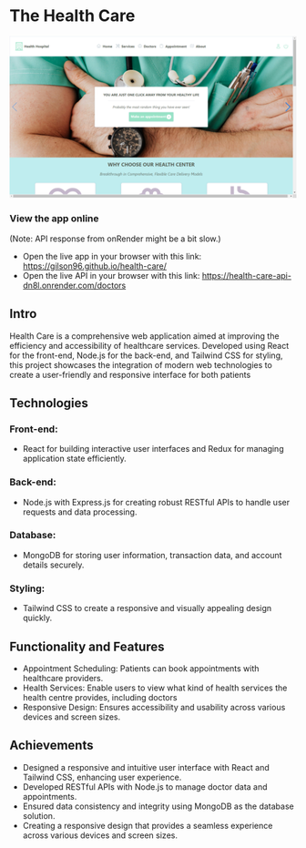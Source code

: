 # The Health Care

![app preview](https://github.com/Gilson96/myPortfolio/blob/master/src/assets/projectsPics/health_care_1.png?raw=true)

### View the app online 

(Note: API response from onRender might be a bit slow.)
- Open the live app in your browser with this link: https://gilson96.github.io/health-care/
- Open the live API in your browser with this link: https://health-care-api-dn8l.onrender.com/doctors

## Intro

Health Care is a comprehensive web application aimed at improving the efficiency and accessibility of healthcare services. Developed using React for the front-end, Node.js for the back-end, and Tailwind CSS for styling, this project showcases the integration of modern web technologies to create a user-friendly and responsive interface for both patients

## Technologies

 ### Front-end: 
   - React for building interactive user interfaces and Redux for managing application state efficiently.
 ### Back-end: 
   - Node.js with Express.js for creating robust RESTful APIs to handle user requests and data processing.
 ### Database: 
   - MongoDB for storing user information, transaction data, and account details securely.
 ### Styling: 
   - Tailwind CSS to create a responsive and visually appealing design quickly.
## Functionality and Features

- Appointment Scheduling: Patients can book appointments with healthcare providers.
- Health Services: Enable users to view what kind of health services the health centre provides, including doctors 
- Responsive Design: Ensures accessibility and usability across various devices and screen sizes.

## Achievements

- Designed a responsive and intuitive user interface with React and Tailwind CSS, enhancing user experience.
- Developed RESTful APIs with Node.js to manage doctor data and appointments.
- Ensured data consistency and integrity using MongoDB as the database solution.
- Creating a responsive design that provides a seamless experience across various devices and screen sizes.

````

